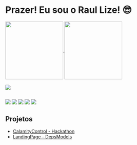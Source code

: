 # Prazer! Eu sou o Raul Lize! 😎
<div>
  <a href="https://github.com/Raullize">
  <img height=180em align="center" src="https://github-readme-stats.vercel.app/api?username=Raullize&theme=github_dark"/>
  <img height=180em align="center" src="https://github-readme-stats.vercel.app/api/top-langs?username=Raullize&layout=compact&langs_count=8&card_width=320&theme=github_dark"/>
</div>

<div><br>
  <img src="https://skillicons.dev/icons?i=html,css,js,vscode,github,figma,py,c"/>
</div> 

##
 
<div> 
  <a href="https://www.instagram.com/raullize/" target="_blank"><img src="https://img.shields.io/badge/-Instagram-%23E4405F?style=for-the-badge&logo=instagram&logoColor=white" target="_blank"></a>
  <a href="https://www.facebook.com/raul.lize" target="_blank"><img src="https://img.shields.io/badge/Facebook-1877F2?style=for-the-badge&logo=facebook&logoColor=white"></a>
  <a href="https://api.whatsapp.com/send/?phone=5195024711&text&type=phone_number&app_absent=0" target="_blank"><img src="https://img.shields.io/badge/WhatsApp-25D366?style=for-the-badge&logo=whatsapp&logoColor=white" target="_blank"></a> 
  <a href = "mailto:raullizeteixeira@gmail.com"><img src="https://img.shields.io/badge/-Gmail-%23333?style=for-the-badge&logo=gmail&logoColor=white" target="_blank"></a>
  <a href="https://www.linkedin.com/in/raullizeteixeira/" target="_blank"><img src="https://img.shields.io/badge/-LinkedIn-%230077B5?style=for-the-badge&logo=linkedin&logoColor=white" target="_blank"></a> 
</div>

## Projetos

- [CalamityControl - Hackathon](https://github.com/Raullize/Hackathon)
- [LandingPage - DepsModels](https://github.com/Raullize/depsModels)  

